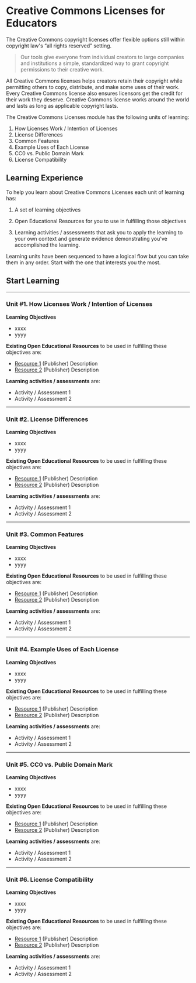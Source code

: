 # Creative Commons Licenses for Educators

The Creative Commons copyright licenses offer flexible options still within copyright law's “all rights reserved” setting. 

>Our tools give everyone from individual creators to large companies and institutions a simple, standardized way to grant copyright permissions to their creative work.

All Creative Commons licenses helps creators retain their copyright while permitting others to copy, distribute, and make some uses of their work. Every Creative Commons license also ensures licensors get the credit for their work they deserve.  Creative Commons license works around the world and lasts as long as applicable copyright lasts.




The Creative Commons Licenses module has the following units of learning:

1. How Licenses Work / Intention of Licenses
2. License Differences
3. Common Features
4. Example Uses of Each License
5. CC0 vs. Public Domain Mark
6. License Compatibility


## Learning Experience

To help you learn about Creative Commons Licenses each unit of learning has:

1. A set of learning objectives

2. Open Educational Resources for you to use in fulfilling those objectives

3. Learning activities / assessments that ask you to apply the learning to your own context and generate evidence demonstrating you've accomplished the learning. 

Learning units have been sequenced to have a logical flow but you can take them in any order. Start with the one that interests you the most.

## Start Learning

---

### Unit #1. How Licenses Work / Intention of Licenses


**Learning Objectives**
  * xxxx
  * yyyy

**Existing Open Educational Resources** to be used in fulfilling these objectives are:
  *  [Resource 1](http://) (Publisher) Description
  *  [Resource 2](http://) (Publisher) Description

**Learning activities / assessments** are:
  * Activity / Assessment 1
  * Activity / Assessment 2

---

### Unit #2. License Differences


**Learning Objectives**
  * xxxx
  * yyyy

**Existing Open Educational Resources** to be used in fulfilling these objectives are:
  *  [Resource 1](http://) (Publisher) Description
  *  [Resource 2](http://) (Publisher) Description

**Learning activities / assessments** are:
  * Activity / Assessment 1
  * Activity / Assessment 2

---

### Unit #3. Common Features


**Learning Objectives**
  * xxxx
  * yyyy

**Existing Open Educational Resources** to be used in fulfilling these objectives are:
  *  [Resource 1](http://) (Publisher) Description
  *  [Resource 2](http://) (Publisher) Description

**Learning activities / assessments** are:
  * Activity / Assessment 1
  * Activity / Assessment 2

---

### Unit #4. Example Uses of Each License



**Learning Objectives**
  * xxxx
  * yyyy

**Existing Open Educational Resources** to be used in fulfilling these objectives are:
  *  [Resource 1](http://) (Publisher) Description
  *  [Resource 2](http://) (Publisher) Description

**Learning activities / assessments** are:
  * Activity / Assessment 1
  * Activity / Assessment 2

---

### Unit #5. CC0 vs. Public Domain Mark



**Learning Objectives**
  * xxxx
  * yyyy

**Existing Open Educational Resources** to be used in fulfilling these objectives are:
  *  [Resource 1](http://) (Publisher) Description
  *  [Resource 2](http://) (Publisher) Description

**Learning activities / assessments** are:
  * Activity / Assessment 1
  * Activity / Assessment 2

---

### Unit #6. License Compatibility

**Learning Objectives**
  * xxxx
  * yyyy

**Existing Open Educational Resources** to be used in fulfilling these objectives are:
  *  [Resource 1](http://) (Publisher) Description
  *  [Resource 2](http://) (Publisher) Description

**Learning activities / assessments** are:
  * Activity / Assessment 1
  * Activity / Assessment 2


